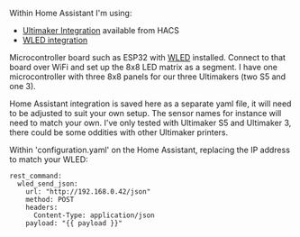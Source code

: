 Within Home Assistant I'm using:
* [Ultimaker Integration](https://github.com/jellespijker/home-assistant-ultimaker) available from HACS
* [WLED integration](https://www.home-assistant.io/integrations/wled/)

Microcontroller board such as ESP32 with [WLED](https://kno.wled.ge/) installed. Connect to that board over WiFi and set up the 8x8 LED matrix as a segment. I have one microcontroller with three 8x8 panels for our three Ultimakers (two S5 and one 3).

Home Assistant integration is saved here as a separate yaml file, it will need to be adjusted to suit your own setup. The sensor names for instance will need to match your own. I've only tested with Ultimaker S5 and Ultimaker 3, there could be some oddities with other Ultimaker printers.

Within 'configuration.yaml' on the Home Assistant, replacing the IP address to match your WLED:
```
rest_command:
  wled_send_json:
    url: "http://192.168.0.42/json"
    method: POST
    headers:
      Content-Type: application/json
    payload: "{{ payload }}"
```
